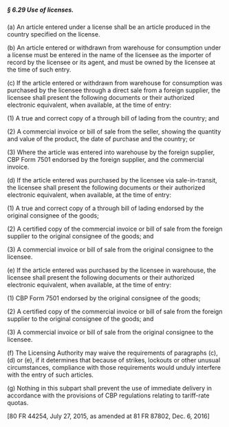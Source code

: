 ##### § 6.29 Use of licenses. #####

(a) An article entered under a license shall be an article produced in the country specified on the license.

(b) An article entered or withdrawn from warehouse for consumption under a license must be entered in the name of the licensee as the importer of record by the licensee or its agent, and must be owned by the licensee at the time of such entry.

(c) If the article entered or withdrawn from warehouse for consumption was purchased by the licensee through a direct sale from a foreign supplier, the licensee shall present the following documents or their authorized electronic equivalent, when available, at the time of entry:

(1) A true and correct copy of a through bill of lading from the country; and

(2) A commercial invoice or bill of sale from the seller, showing the quantity and value of the product, the date of purchase and the country; or

(3) Where the article was entered into warehouse by the foreign supplier, CBP Form 7501 endorsed by the foreign supplier, and the commercial invoice.

(d) If the article entered was purchased by the licensee via sale-in-transit, the licensee shall present the following documents or their authorized electronic equivalent, when available, at the time of entry:

(1) A true and correct copy of a through bill of lading endorsed by the original consignee of the goods;

(2) A certified copy of the commercial invoice or bill of sale from the foreign supplier to the original consignee of the goods; and

(3) A commercial invoice or bill of sale from the original consignee to the licensee.

(e) If the article entered was purchased by the licensee in warehouse, the licensee shall present the following documents or their authorized electronic equivalent, when available, at the time of entry:

(1) CBP Form 7501 endorsed by the original consignee of the goods;

(2) A certified copy of the commercial invoice or bill of sale from the foreign supplier to the original consignee of the goods; and

(3) A commercial invoice or bill of sale from the original consignee to the licensee.

(f) The Licensing Authority may waive the requirements of paragraphs (c), (d) or (e), if it determines that because of strikes, lockouts or other unusual circumstances, compliance with those requirements would unduly interfere with the entry of such articles.

(g) Nothing in this subpart shall prevent the use of immediate delivery in accordance with the provisions of CBP regulations relating to tariff-rate quotas.

[80 FR 44254, July 27, 2015, as amended at 81 FR 87802, Dec. 6, 2016]